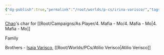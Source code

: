 ```yaml
---
{"dg-publish":true,"permalink":"/root/worlds/p-cs/irina-varisco/","tags":["Faerun","Mo","Mafia"]}
---
```


[Chao](Chao.md)'s char for [[Root/Campaigns/As Player/4. Mafia - Mo/4. Mafia - Mo\|4. Mafia - Mo]]

Family

Brothers - [Isaia Varisco](Isaia%20Varisco.md), [[Root/Worlds/PCs/Atilio Verisco\|Atilio Verisco]]
